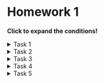 
# Homework 1
**Click to expand the conditions!**

<details>
  <summary>Task 1</summary>
  
  ## Task 1 
Преподавателският състав на курса по СДА има специален админски канал в Slack. Каналът е затворен и за да се присъединиш към него, трябва когато ти бъде подадена парола, да върнеш нейния шифриран вариант. Паролите съдържат само главни букви от английската азбука.

Шифрирането става по следния начин: Всяка последователност от еднакви букви се замества с числото, което указва колко е дълга псоледователността, последвана от самата буква. Правилото важи дори и за последователности от 1 символ. Така, например, AAAABBBCCDAA става 4A3B2C1D2A.

Напишете програма, която по подадена парола извежда нейния шифриран вариант.

**Input Format**

От единствения ред на стандартния вход се въвежда низ str.

**Constraints**

1 <= length of str < 10^7

**Output Format**

На единствения ред на стандартния изход се извежда шифриран вариант на низа str.

**Sample Input 0**

AAAABBBCCDAA

**Sample Output 0**

4A3B2C1D2A  
</details>

<details>
  <summary>Task 2 </summary>
  
## Task 2
Студентите от СИ са получили много високи оценки по СДА и са си го взели с изключение на Иван Лееройдженкинс, който по някакъв начин не само не си е взел курса, а е изкарал отрицателна оценка. За това всички решават да дадат няколко единици от оценката си на Ванката, за да може всички да минат. При подадена минимална оценка за преминаване, брой студенти и техните оценки - определете дали е възможно всички да минат.

**Input Format**

Разделени с празно място следните цели числа: M N A1 ... AN
M - Минимална оценка за минаване
N - Броя на студентите
A1 ... AN - N на брой оценки на студентите

**Constraints**

0 <= N <= 1000
0 <= M <= 1000000
INT_MIN <= A1...AN <= 2000000000

**Output Format**

yes, ако е възможно всички да преминат СДА
no, ako e невъзможно

**Sample Input 0**

3 5 3 6 6 -1 3

**Sample Output 0**

yes

**Explanation 0**

Минималната оценка за минаване е 3. Има 5 участници с оценки 3 6 6 -1 3. Първата 6ца може да сподели 3 единици с -1, за да стане 2. След което ще имаме оценките 3 3 6 2 3. След което втората 6ца може да сподели една единица с 2, за да може накрая оценките да са 3 3 5 3 3. Така всички ще минат.

**Sample Input 1**

10 3 -2 15 12

**Sample Output 1**

no

**Explanation 1**

Минималната оценка за минаване е 10. Има 3 участници с оценки -2 15 12. 15 може да сподели 5 единици с -2, за да стане на 3. След което ще имаме оценките 3 15 12. 12 може да сподели 2 единици с 3, за да стане 5. Накрая ще имаме оценките 5 10 10. 5 не може да мине при минимална оценка 10.
</details>

<details>
  <summary>Task 3 </summary>
  
## Task 3
Запасите от вода на село СДА са на превършване. Кметът трябва да намери начин да осигури на селото максимално много вода. На разположение има n стени, между които има вода. Той трябва да намери колко възможно най-много вода може да се събере между 2 от тях. Той обаче е поставен от баща си на поста и няма идея колко вода ще се получи, затова ви моли за помощ. На разположение имате n стени зададени по дистанция и височина. Например ако масива ви е [1, 5, 7] то първата стена ще е на разстояние 1 и ще е с височина 1, втората ще е на разстояние 1 от първата и ще е с височина 5, а третата ще е на разстояние 1 от втората и на 2 от първата.image

**Input Format**

N - броя на стените
а1...аN - височини на стените

**Constraints**

N > 0
N <= 100000
а1...aN - 10000

**Output Format**

S - литрите които се съдържат между 2те стени

**Sample Input 0**

9 
1 8 6 2 5 4 8 3 7

**Sample Output 0**

49

</details>

<details>
  <summary>Task 4 </summary>
  
## Task 4
Наскоро сте се сдобили с машина за клониране на чорапи. Знаете, че ако сложите нормален чифт чорапи в машитата, тя ще ви даде още 1 нормален чифт и 1 копие на чорапите, но ако сложите копие на чорапите, тя ще ви даде още 2 копия.

Вие имате само 1 нормален чифт чорапи и спешно се нуждаете от още. По-точно, трябват ви точно N копия и M нормални чифта чорапи.

Дали е възможно да получите необходимия брой чорапи, използвайки машината за клониране?

**Input Format**

На първият ред на входа е дадено числото Т. Следват Т реда с по две числа на ред - N (необходим брой копия) и М (необходим брой оригинални чорапи).

**Constraints**

1 <= T <= 10
0 <= N, M <= 1 000 000 000

**Output Format**

Изведете Т на брой реда. На всеки ред изедете "yes", ако е възможно да получите необходимия брой чорапи, или "no" в противен случай.

**Sample Input 0**

2
3 1
5 2

**Sample Output 0**

no
yes
</details>

<details>
  <summary>Task 5 </summary>
  
## Task 5
След успешния турнир по дартс на Freshers' Weekend 2019, от ФСС решиха да направят ежемесечен турнир на играта 501. С новия турнир обаче, дойдоха и нови тревоги за участниците. Те постоянно се чудеха какви и колко различни стратегии имат, които водят до бърза победа.

501 е най-популярната дартс игра, в която играчите започват с 501 точки и се стремят да стигнат до 0 с възможно най-малко на брой хвърляния, като се редуват да хвърлят по 3 стрели. Всички точки, които отбелязват, се изваждат от оставащите им точки.

Мишената е разделена на 20 части, отговарящи на числата от 1 до 20. Всяка от тези 20 части съдържа единичен сектор, който дава точки равни на неговата стойност, двоен сектор (дубъл), равняващ се на съответното число, умножено по 2 и троен сектор (требъл), който дава утроена стройност. В средата на мишената се намира центъра, който също е разделен на 2 части. Външният (по-голям) кръг дава 25 точки, а вътрешния (бул) е дубъл и дава 50. (Вижте картинката за по-подробна информация)

При едно хвърляне на 3 стрели максималния брой точки, който може да се постигне е 180 (3 x 60). За да се излезе и съответно да се спечели играта трябва да се направи така наречения „чекаут“. “Чекаутът” е уцелване на точно толкова точки, колкото са ти останали. Също така, за да се излезе е нужно последната стрела да уцели двоен сектор (дубъл) (вътрешният централен сектор също се брои за дубъл).

Често срещан проблем пред дартс играчите е да разберат дали и по колко начина могат да "изчистят" всичките си останали точки. От вас се иска да напишете програма, която изчислява по колко различни начина може да се направи това при оставащи N точки.

Имайте предвид, че е възможно играчът да пропусне мишената (да направи 0 точки). (вижте примерите)

Два чекаута са различни ако са от различен брой хвърляния (1, 2 или 3) или ако някое от хвърлянията се различава по уцелен сектор. (приемаме, че извън мишената е отделен сектор))

Повече информация за правилата на играта 501 можете да намерите тук: http://www.nicedarts.com/how_to_501

**Input Format**

От първия ред се въвежда числото N – оставащите точки.

**Constraints**

1 ≤ N ≤ 180

**Output Format**

Отпечатайте едно число - по колко начина могат да се "изчистят" оставащите точки.

**Sample Input 0**

4

**Sample Output 0**

10

**Explanation 0**

Възможните излизания са:
С едно хвърляне: двойно 2
С две хвърляния: пропуск и двойно 2; 2 и двойно 1; двойно 1 и двойно 1
С три хвърляния: пропуск, пропуск и двойно 2; пропуск, 2 и двойно 1; пропуск, двойно 1 и двойно 1; 1, 1 и двойно 1; 2, пропуск и двойно 1; двойно 1, пропуск и двойно 1;
Следователно има общо 10 различни начина.

**Sample Input 1**

168

**Sample Output 1**

0

**Explanation 1**

Не е възможно точките да се изчистят с 3 хвърляния.

**Sample Input 2**

50

**Sample Output 2**

1371
</details>
